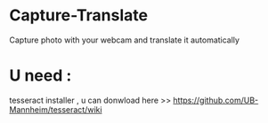 # Capture-Translate
Capture photo with your webcam and translate it automatically

# U need :
tesseract installer , u can donwload here >> https://github.com/UB-Mannheim/tesseract/wiki
